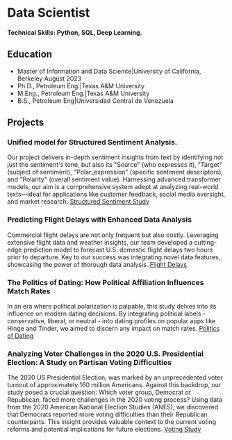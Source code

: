 # Data Scientist
#### Technical Skills: Python, SQL, Deep Learning.

## Education
- Master of Information and Data Science|University of California, Berkeley August 2023
- Ph.D., Petroleum Eng.|Texas A&M University 
- M.Eng., Petroleum Eng.|Texas A&M University
- B.S., Petroleum Eng|Universidad Central de Venezuela

## Projects
### Unified model for Structured Sentiment Analysis.
Our project delivers in-depth sentiment insights from text by identifying not just the sentiment's tone, but also its "Source" (who expresses it), "Target" (subject of sentiment), "Polar_expression" (specific sentiment descriptors), and "Polarity" (overall sentiment value). Harnessing advanced transformer models, our aim is a comprehensive system adept at analyzing real-world texts—ideal for applications like customer feedback, social media oversight, and market research.
[Structured Sentiment Study](https://github.com/njrondon/w203_2020_election)

### Predicting Flight Delays with Enhanced Data Analysis
Commercial flight delays are not only frequent but also costly. Leveraging extensive flight data and weather insights, our team developed a cutting-edge prediction model to forecast U.S. domestic flight delays two hours prior to departure. Key to our success was integrating novel data features, showcasing the power of thorough data analysis.
[Flight Delays](https://github.com/njrondon/w261_Delay_Prediction)

### The Politics of Dating: How Political Affiliation Influences Match Rates
In an era where political polarization is palpable, this study delves into its influence on modern dating decisions. By integrating political labels - conservative, liberal, or neutral - into dating profiles on popular apps like Hinge and Tinder, we aimed to discern any impact on match rates.
[Politics of Dating](https://github.com/njrondon/w241_politics_dating)

### Analyzing Voter Challenges in the 2020 U.S. Presidential Election: A Study on Partisan Voting Difficulties 
The 2020 US Presidential Election, was marked by an unprecedented voter turnout of approximately 160 million Americans. Against this backdrop, our study posed a crucial question: Which voter group, Democrat or Republican, faced more challenges in the 2020 voting process? Using data from the 2020 American National Election Studies (ANES), we discovered that Democrats reported more voting difficulties than their Republican counterparts. This insight provides valuable context to the current voting reforms and potential implications for future elections.
[Voting Study](https://github.com/njrondon/w203_2020_election)
